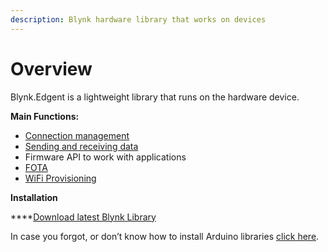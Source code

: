 ```yaml
---
description: Blynk hardware library that works on devices
---
```


# Overview

Blynk.Edgent is a lightweight library that runs on the hardware device. 

**Main Functions:**

* [Connection management](api/connection-management.md)
* [Sending and receiving data](api/virtual-pins.md)
* Firmware API to work with applications
* [FOTA](../web-dashboard/for-developers/blynk.air/)
* [WiFi Provisioning ](../mobile-applications/device-management/add-new-device.md)

**Installation**

\*\*\*\*[Download latest Blynk Library](https://github.com/blynkkk/blynk-library/releases/tag/v1.0.0-beta.1)

In case you forgot, or don’t know how to install Arduino libraries [click here](http://www.arduino.cc/en/guide/libraries).

